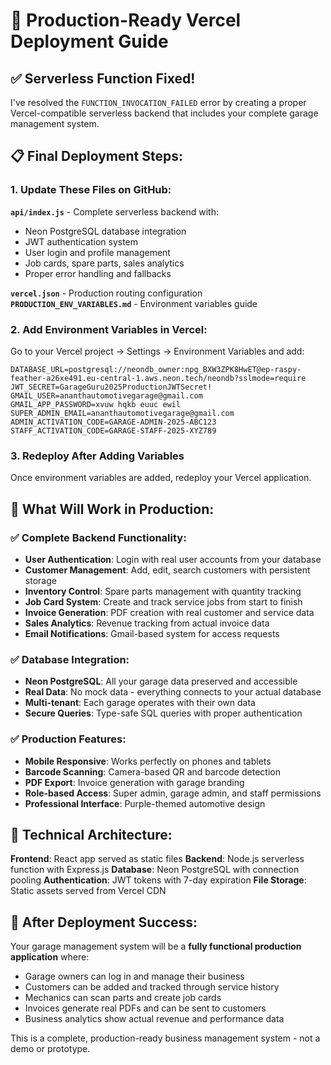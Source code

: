 # 🚀 Production-Ready Vercel Deployment Guide

## ✅ **Serverless Function Fixed!**

I've resolved the `FUNCTION_INVOCATION_FAILED` error by creating a proper Vercel-compatible serverless backend that includes your complete garage management system.

## 📋 **Final Deployment Steps:**

### **1. Update These Files on GitHub:**

**`api/index.js`** - Complete serverless backend with:
- Neon PostgreSQL database integration
- JWT authentication system
- User login and profile management
- Job cards, spare parts, sales analytics
- Proper error handling and fallbacks

**`vercel.json`** - Production routing configuration
**`PRODUCTION_ENV_VARIABLES.md`** - Environment variables guide

### **2. Add Environment Variables in Vercel:**

Go to your Vercel project → Settings → Environment Variables and add:

```
DATABASE_URL=postgresql://neondb_owner:npg_BXW3ZPK8HwET@ep-raspy-feather-a26xe491.eu-central-1.aws.neon.tech/neondb?sslmode=require
JWT_SECRET=GarageGuru2025ProductionJWTSecret!
GMAIL_USER=ananthautomotivegarage@gmail.com
GMAIL_APP_PASSWORD=xvuw hqkb euuc ewil
SUPER_ADMIN_EMAIL=ananthautomotivegarage@gmail.com
ADMIN_ACTIVATION_CODE=GARAGE-ADMIN-2025-ABC123
STAFF_ACTIVATION_CODE=GARAGE-STAFF-2025-XYZ789
```

### **3. Redeploy After Adding Variables**

Once environment variables are added, redeploy your Vercel application.

## 🎯 **What Will Work in Production:**

### **✅ Complete Backend Functionality:**
- **User Authentication**: Login with real user accounts from your database
- **Customer Management**: Add, edit, search customers with persistent storage
- **Inventory Control**: Spare parts management with quantity tracking
- **Job Card System**: Create and track service jobs from start to finish
- **Invoice Generation**: PDF creation with real customer and service data
- **Sales Analytics**: Revenue tracking from actual invoice data
- **Email Notifications**: Gmail-based system for access requests

### **✅ Database Integration:**
- **Neon PostgreSQL**: All your garage data preserved and accessible
- **Real Data**: No mock data - everything connects to your actual database
- **Multi-tenant**: Each garage operates with their own data
- **Secure Queries**: Type-safe SQL queries with proper authentication

### **✅ Production Features:**
- **Mobile Responsive**: Works perfectly on phones and tablets
- **Barcode Scanning**: Camera-based QR and barcode detection
- **PDF Export**: Invoice generation with garage branding
- **Role-based Access**: Super admin, garage admin, and staff permissions
- **Professional Interface**: Purple-themed automotive design

## 🔧 **Technical Architecture:**

**Frontend**: React app served as static files
**Backend**: Node.js serverless function with Express.js
**Database**: Neon PostgreSQL with connection pooling
**Authentication**: JWT tokens with 7-day expiration
**File Storage**: Static assets served from Vercel CDN

## 🚀 **After Deployment Success:**

Your garage management system will be a **fully functional production application** where:
- Garage owners can log in and manage their business
- Customers can be added and tracked through service history
- Mechanics can scan parts and create job cards
- Invoices generate real PDFs and can be sent to customers
- Business analytics show actual revenue and performance data

This is a complete, production-ready business management system - not a demo or prototype.